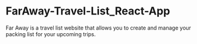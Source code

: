 # FarAway-Travel-List_React-App
Far Away is a travel list website that allows you to create and manage your packing list for your upcoming trips.
